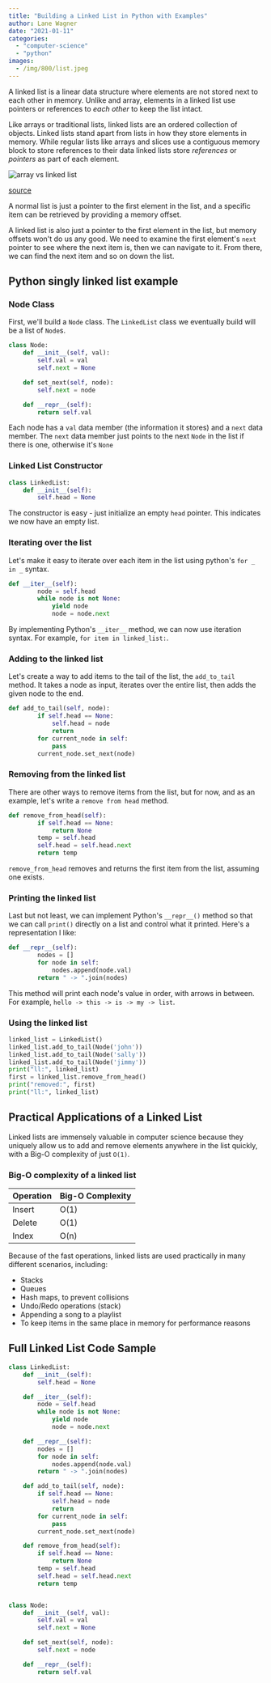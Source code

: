```yaml
---
title: "Building a Linked List in Python with Examples"
author: Lane Wagner
date: "2021-01-11"
categories: 
  - "computer-science"
  - "python"
images:
  - /img/800/list.jpeg
---
```


A linked list is a linear data structure where elements are not stored next to each other in memory. Unlike and array, elements in a linked list use pointers or references to *each other* to keep the list intact.

Like arrays or traditional lists, linked lists are an ordered collection of objects. Linked lists stand apart from lists in how they store elements in memory. While regular lists like arrays and slices use a contiguous memory block to store references to their data linked lists store _references_ or _pointers_ as part of each element.

![array vs linked list](/img/800/difference-between-arrays-and-linked-list-1024x431.jpg)

[source](https://www.faceprep.in/data-structures/linked-list-vs-array/)

A normal list is just a pointer to the first element in the list, and a specific item can be retrieved by providing a memory offset.

A linked list is also just a pointer to the first element in the list, but memory offsets won't do us any good. We need to examine the first element's `next` pointer to see where the next item is, then we can navigate to it. From there, we can find the next item and so on down the list.

## Python singly linked list example

### Node Class

First, we'll build a `Node` class. The `LinkedList` class we eventually build will be a list of `Node`s.

```py
class Node:
    def __init__(self, val):
        self.val = val
        self.next = None

    def set_next(self, node):
        self.next = node

    def __repr__(self):
        return self.val
```

Each node has a `val` data member (the information it stores) and a `next` data member. The `next` data member just points to the next `Node` in the list if there is one, otherwise it's `None`

### Linked List Constructor

```py
class LinkedList:
    def __init__(self):
        self.head = None
```

The constructor is easy - just initialize an empty `head` pointer. This indicates we now have an empty list.

### Iterating over the list

Let's make it easy to iterate over each item in the list using python's `for _ in _` syntax.

```py
def __iter__(self):
        node = self.head
        while node is not None:
            yield node
            node = node.next
```

By implementing Python's `__iter__` method, we can now use iteration syntax. For example, `for item in linked_list:`.

### Adding to the linked list

Let's create a way to add items to the tail of the list, the `add_to_tail` method. It takes a node as input, iterates over the entire list, then adds the given node to the end.

```py
def add_to_tail(self, node):
        if self.head == None:
            self.head = node
            return
        for current_node in self:
            pass
        current_node.set_next(node)
```

### Removing from the linked list

There are other ways to remove items from the list, but for now, and as an example, let's write a `remove from head` method.

```py
def remove_from_head(self):
        if self.head == None:
            return None
        temp = self.head
        self.head = self.head.next
        return temp
```

`remove_from_head` removes and returns the first item from the list, assuming one exists.

### Printing the linked list

Last but not least, we can implement Python's `__repr__()` method so that we can call `print()` directly on a list and control what it printed. Here's a representation I like:

```py
def __repr__(self):
        nodes = []
        for node in self:
            nodes.append(node.val)
        return " -> ".join(nodes)
```

This method will print each node's value in order, with arrows in between. For example, `hello -> this -> is -> my -> list`.

### Using the linked list

```py
linked_list = LinkedList()
linked_list.add_to_tail(Node('john'))
linked_list.add_to_tail(Node('sally'))
linked_list.add_to_tail(Node('jimmy'))
print("ll:", linked_list)
first = linked_list.remove_from_head()
print("removed:", first)
print("ll:", linked_list)
```

## Practical Applications of a Linked List

Linked lists are immensely valuable in computer science because they uniquely allow us to add and remove elements anywhere in the list quickly, with a Big-O complexity of just `O(1)`.

### Big-O complexity of a linked list

| Operation | Big-O Complexity |
| --------- | ---------------- |
| Insert    | O(1)             |
| Delete    | O(1)             |
| Index     | O(n)             |

Because of the fast operations, linked lists are used practically in many different scenarios, including:

- Stacks
- Queues
- Hash maps, to prevent collisions
- Undo/Redo operations (stack)
- Appending a song to a playlist
- To keep items in the same place in memory for performance reasons

## Full Linked List Code Sample

```py
class LinkedList:
    def __init__(self):
        self.head = None

    def __iter__(self):
        node = self.head
        while node is not None:
            yield node
            node = node.next

    def __repr__(self):
        nodes = []
        for node in self:
            nodes.append(node.val)
        return " -> ".join(nodes)

    def add_to_tail(self, node):
        if self.head == None:
            self.head = node
            return
        for current_node in self:
            pass
        current_node.set_next(node)

    def remove_from_head(self):
        if self.head == None:
            return None
        temp = self.head
        self.head = self.head.next
        return temp


class Node:
    def __init__(self, val):
        self.val = val
        self.next = None

    def set_next(self, node):
        self.next = node

    def __repr__(self):
        return self.val
```
